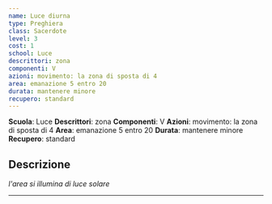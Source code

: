 ```yaml
---
name: Luce diurna
type: Preghiera
class: Sacerdote
level: 3
cost: 1
school: Luce
descrittori: zona
componenti: V
azioni: movimento: la zona di sposta di 4
area: emanazione 5 entro 20
durata: mantenere minore
recupero: standard
---
```

**Scuola**: Luce
**Descrittori**: zona
**Componenti**: V
**Azioni**: movimento: la zona di sposta di 4
**Area**: emanazione 5 entro 20
**Durata**: mantenere minore
**Recupero**: standard

**Descrizione**
-

*l'area si illumina di luce solare*

---